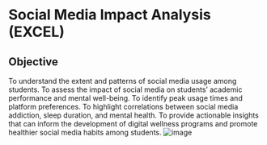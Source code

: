 # Social Media Impact Analysis (EXCEL)

## Objective 
To understand the extent and patterns of social media usage among students.
To assess the impact of social media on students’ academic performance and mental well-being.
To identify peak usage times and platform preferences.
To highlight correlations between social media addiction, sleep duration, and mental health.
To provide actionable insights that can inform the development of digital wellness programs and promote healthier social media habits among students.
![image](https://github.com/user-attachments/assets/b20e0bcf-2e89-4f11-8444-96feb122d854)

